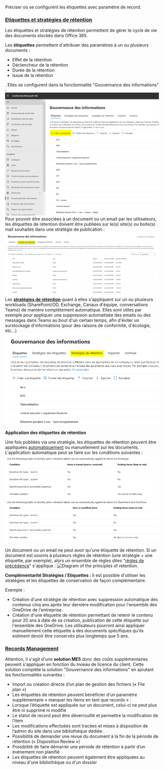 Préciser où se configurent les étiquettes avec paramètre de record.

### [Etiquettes et stratégies de rétention](https://docs.microsoft.com/en-us/microsoft-365/compliance/retention?view=o365-worldwide)

Les étiquettes et stratégies de rétention permettent de gérer le cycle de vie des documents stockés dans Office 365.

Les **étiquettes** permettent d'attribuer des paramètres à un ou plusieurs documents :
- Effet de la rétention
- Déclencheur de la rétention 
- Durée de la rétention
- Issue de la rétention


. Elles se configurent dans la fonctionnalité "Gouvernance des informations" :
![image.png](/.attachments/image-0caa7a53-8260-48e3-8c64-a4c42f7cec9c.png)
Pour pouvoir être associées à un document ou un email par les utilisateurs, les étiquettes de rétention doivent être publiées sur le(s) site(s) ou boite(s) mail souhaités dans une stratégie de publication :
![image.png](/.attachments/image-6e59695f-6ca7-4946-8b4e-9e0f097b987e.png)
Les [**stratégies de rétention**](https://docs.microsoft.com/en-us/microsoft-365/compliance/create-retention-policies?view=o365-worldwide) quant à elles s'appliquent sur un ou plusieurs workloads (SharePoint/OD, Exchange, Canaux d'équipe, conversations Teams) de manière complètement automatique. Elles sont utiles par exemple pour appliquer une suppression automatisée des emails ou des messages dans Teams au bout d'un certain temps, afin d'éviter un surstockage d'informations (pour des raisons de conformité, d'écologie, etc...)
![image.png](/.attachments/image-2429759d-cf1a-46fa-b01a-b865f6f6c526.png)

**Application des étiquettes de rétention** 

Une fois publiées via une stratégie, les étiquettes de rétention peuvent être appliquées [automatiquement](https://docs.microsoft.com/en-us/microsoft-365/compliance/apply-retention-labels-automatically?view=o365-worldwide) ou manuellement sur les documents. 
L'application automatique peut se faire sur les conditions suivantes :
![image.png](/.attachments/image-4caaecae-000b-4549-b1c1-f937495aa4df.png)

Un document ou un email ne peut avoir qu'une étiquette de rétention. Si un document est soumis à plusieurs règles de rétention (une stratégie + une étiquette, par exemple), alors un ensemble de règles dites "[règles de précédence](https://docs.microsoft.com/en-us/microsoft-365/compliance/retention?view=o365-worldwide#the-principles-of-retention-or-what-takes-precedence)" s'applique :
<IMG src="https://docs.microsoft.com/en-us/microsoft-365/media/principles-of-retention.png?view=o365-worldwide" alt="Diagram of the principles of retention."/>

 
**Complémentarité Stratégies / Etiquettes :**
Il est possible d'utiliser les stratégies et les étiquettes de conservation de façon complémentaire. 

Exemple : 
- Création d'une stratégie de rétention avec suppression automatique des contenus cinq ans après leur dernière modification pour l'ensemble des OneDrive de l'entreprise. 
- Création d'une étiquette de rétention permettant de retenir le contenu pour 20 ans à date de sa création, publication de cette étiquette sur l'ensemble des OneDrive. Les utilisateurs pourront ainsi appliquer manuellement cette étiquette à des documents spécifiques qu'ils estiment devoir être conservés plus longtemps que 5 ans.

### [Records Management](https://docs.microsoft.com/en-us/microsoft-365/compliance/records-management?view=o365-worldwide)



 Attention, il s'agit d'une **solution ME5** donc des coûts supplémentaires peuvent s'appliquer en fonction du nvieau de licence du client.
Cette solution complète la solution "Gouvernance des informations" en ajoutant les fonctionnalités suivantes :
- Import ou création directe d’un plan de gestion des fichiers (« File plan »)
- Les étiquettes de rétention peuvent bénéficier d’un paramètre supplémentaire « marquer les items en tant que records » : 
- Lorsque l’étiquette est appliquée sur un document, celui-ci ne peut plus être ni supprimé ni modifié
- Le statut de record peut être déverrouillé et permettre la modification de l’item
- Les modifications effectuées sont tracées et mises à disposition de l’admin du site dans une bibliothèque dédiée.
- Possibilité de demander une revue du document à la fin de la période de rétention (« Disposition Review »)
- Possibilité de faire démarrer une période de rétention à partir d’un événement non planifié
- Les étiquettes de rétention peuvent également être appliquées au niveau d'une bibliothèque ou d'un dossier

